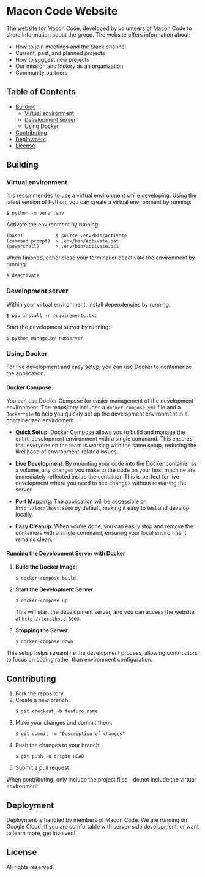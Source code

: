 # Macon Code Website <!-- omit in toc -->

The website for Macon Code, developed by volunteers of Macon Code to share information about the group. The website offers information about:
- How to join meetings and the Slack channel
- Current, past, and planned projects
- How to suggest new projects
- Our mission and history as an organization
- Community partners

## Table of Contents <!-- omit in toc -->
- [Building](#building)
  - [Virtual environment](#virtual-environment)
  - [Development server](#development-server)
  - [Using Docker](#using-docker)
- [Contributing](#contributing)
- [Deployment](#deployment)
- [License](#license)

## Building

### Virtual environment

It is recommended to use a virtual environment while developing. Using the latest version of Python, you can create a virtual environment by running:

```
$ python -m venv .env
```

Activate the environment by running:

```
(bash)            $ source .env/bin/activate
(command prompt)  > .env/bin/activate.bat
(powershell)      > .env/bin/activate.ps1
```

When finished, either close your terminal or deactivate the environment by running:

```
$ deactivate
```

### Development server

Within your virtual environment, install dependencies by running:
		
```
$ pip install -r requirements.txt
```

Start the development server by running:

```
$ python manage.py runserver
```

### Using Docker

For live development and easy setup, you can use Docker to containerize the application.

#### Docker Compose

You can use Docker Compose for easier management of the development environment. The repository includes a `docker-compose.yml` file and a `Dockerfile` to help you quickly set up the development environment in a containerized environment.

- **Quick Setup**: Docker Compose allows you to build and manage the entire development environment with a single command. This ensures that everyone on the team is working with the same setup, reducing the likelihood of environment-related issues.

- **Live Development**: By mounting your code into the Docker container as a volume, any changes you make to the code on your host machine are immediately reflected inside the container. This is perfect for live development where you need to see changes without restarting the server.

- **Port Mapping**: The application will be accessible on `http://localhost:8000` by default, making it easy to test and develop locally.

- **Easy Cleanup**: When you're done, you can easily stop and remove the containers with a single command, ensuring your local environment remains clean.

#### Running the Development Server with Docker

1. **Build the Docker Image**:
   ```
   $ docker-compose build
   ```

2. **Start the Development Server**:
   ```
   $ docker-compose up
   ```

   This will start the development server, and you can access the website at `http://localhost:8000`.

3. **Stopping the Server**:
   ```
   $ docker-compose down
   ```

This setup helps streamline the development process, allowing contributors to focus on coding rather than environment configuration.

## Contributing
1. Fork the repository
2. Create a new branch: 
   ```
   $ git checkout -b feature_name
   ```
3. Make your changes and commit them: 
   ```
   $ git commit -m "Description of changes"
   ```
4. Push the changes to your branch: 
   ```
   $ git push -u origin HEAD
   ```
5. Submit a pull request

When contributing, only include the project files - do not include the virtual environment. 

## Deployment
Deployment is handled by members of Macon Code. We are running on Google Cloud. If you are comfortable with server-side development, or want to learn more, get involved!

## License

All rights reserved.
